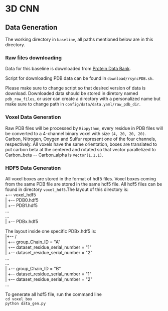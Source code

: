 # 3D CNN

## Data Generation
The working directory in `baseline`, all paths mentioned below are in this directory.
### Raw files downloading
Data for this baseline is downloaded from [Protein Data Bank](https://www.rcsb.org).  

Script for downloading PDB data can be found in `download/rsyncPDB.sh`.  

Please make sure to change script so that 
desired version of data is download. Downloaded data should be stored in diretory named 
`pdb_raw_files`, or user can create a directory with a personalized name but make sure 
to change path in `config/data/data.yaml/raw_pdb_dir`.

### Voxel Data Generation
Raw PDB files will be processed by `Biopython`, every residue in PDB files will be converted to a 4-channel binary
 voxel with size `(4, 20, 20, 20)`. Carbon, Nitrogen, Oxygen and Sulfur represent one of the four channels, 
respectively. All voxels have the same orientation, boxes are translated to put carbon beta at the centered and rotated
so that vector parallelized to Carbon_beta -- Carbon_alpha is `Vector(1,1,1)`.

### HDF5 Data Generation
All voxel boxes are stored in the format of hdf5 files. Voxel boxes coming from the same PDB file are stored in the same
hdf5 file. All hdf5 files can be found in directory `voxel_hdf5`.The layout of this directory is:   
+-- voxel_hdf5  
|   +-- PDB0.hdf5   
|   +-- PDB1.hdf5   
...     
...         
|   +-- PDBx.hdf5   

The layout inside one specific PDBx.hdf5 is:    
|+-- /   
|   +-- group_Chain_ID = "A"      
|       +-- dataset_residue_serial_number = "1"         
|       +-- dataset_residue_serial_number = "2"         
...         
...             
|   +-- group_Chain_ID = "B"      
|       +-- dataset_residue_serial_number = "1"         
|       +-- dataset_residue_serial_number = "2"      
...     


To generate all hdf5 file, run the command line         
`cd voxel_box`      
`python data_gen.py`




